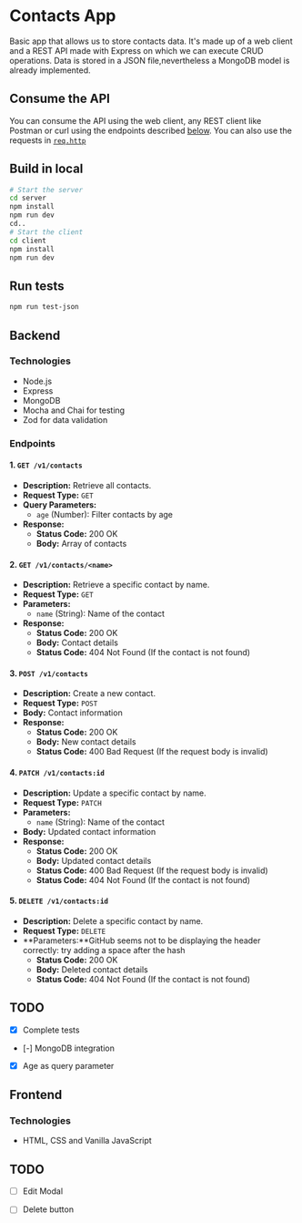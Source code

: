 # Contacts App

Basic app that allows us to store contacts data. It's made up of a web client and a REST API made with Express on which we can execute CRUD operations. Data is stored in a JSON file,nevertheless a MongoDB model is already implemented.

## Consume the API
You can consume the API using the web client, any REST client like Postman or curl using the endpoints described [below](#Endpoints). You can also use the requests in [`req.http`](./server/test.req.http)

## Build in local
```bash
# Start the server
cd server
npm install
npm run dev
cd..
# Start the client
cd client
npm install
npm run dev
```

## Run tests
```bash
npm run test-json
```


## Backend
### Technologies
- Node.js
- Express
- MongoDB
- Mocha and Chai for testing
- Zod for data validation

### Endpoints

#### 1. `GET /v1/contacts`

- **Description:** Retrieve all contacts.
- **Request Type:** `GET`
- **Query Parameters:**
    - `age` (Number): Filter contacts by age
- **Response:**
    - **Status Code:** 200 OK
    - **Body:** Array of contacts

#### 2. `GET /v1/contacts/<name>`

- **Description:** Retrieve a specific contact by name.
- **Request Type:** `GET`
- **Parameters:**
    - `name` (String): Name of the contact
- **Response:**
    - **Status Code:** 200 OK
    - **Body:** Contact details
    - **Status Code:** 404 Not Found (If the contact is not found)

#### 3. `POST /v1/contacts`

- **Description:** Create a new contact.
- **Request Type:** `POST`
- **Body:** Contact information
- **Response:**
    - **Status Code:** 200 OK
    - **Body:** New contact details
    - **Status Code:** 400 Bad Request (If the request body is invalid)

#### 4. `PATCH /v1/contacts:id`

- **Description:** Update a specific contact by name.
- **Request Type:** `PATCH`
- **Parameters:**
    - `name` (String): Name of the contact
- **Body:** Updated contact information
- **Response:**
    - **Status Code:** 200 OK
    - **Body:** Updated contact details
    - **Status Code:** 400 Bad Request (If the request body is invalid)
    - **Status Code:** 404 Not Found (If the contact is not found)

#### 5. `DELETE /v1/contacts:id`

- **Description:** Delete a specific contact by name.
- **Request Type:** `DELETE`
- **Parameters:**GitHub seems not to be displaying the header correctly: try adding a space after the hash
    - **Status Code:** 200 OK
    - **Body:** Deleted contact details
    - **Status Code:** 404 Not Found (If the contact is not found)

## TODO
- [x] Complete tests
- [-] MongoDB integration
- [x] Age as query parameter

## Frontend
### Technologies
- HTML, CSS and Vanilla JavaScript

## TODO
- [ ] Edit Modal
- [ ] Delete button 





